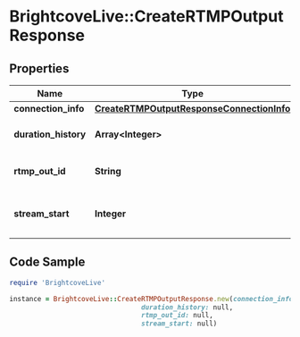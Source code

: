 # BrightcoveLive::CreateRTMPOutputResponse

## Properties

Name | Type | Description | Notes
------------ | ------------- | ------------- | -------------
**connection_info** | [**CreateRTMPOutputResponseConnectionInfo**](CreateRTMPOutputResponseConnectionInfo.md) |  | [optional] 
**duration_history** | **Array&lt;Integer&gt;** | Array of durations for connections | [optional] 
**rtmp_out_id** | **String** | System id for the RTMP output | [optional] 
**stream_start** | **Integer** | Time of the stream start in Epoch time (milliseconds) | [optional] 

## Code Sample

```ruby
require 'BrightcoveLive'

instance = BrightcoveLive::CreateRTMPOutputResponse.new(connection_info: null,
                                 duration_history: null,
                                 rtmp_out_id: null,
                                 stream_start: null)
```



